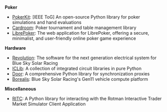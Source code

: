 **Poker**

- [PokerKit](https://github.com/uoftcprg/pokerkit): [IEEE ToG] An open-source Python library for poker simulations and hand evaluations
- [Cardroom](https://github.com/uoftcprg/cardroom): Poker tournament and table management library
- [LibrePoker](https://github.com/uoftcprg/librepoker): The web application for LibrePoker, offering a secure, minimalist, and user-friendly online poker game experience

**Hardware**

- [Revolution](https://github.com/blueskysolarracing/revolution): The software for the next generation electrical system for Blue Sky Solar Racing
- [ICLib](https://github.com/blueskysolarracing/iclib): A collection of integrated circuit libraries in pure Python
- [Door](https://github.com/blueskysolarracing/door): A comprehensive Python library for synchronization proxies
- [Borealis](https://github.com/blueskysolarracing/borealis): Blue Sky Solar Racing's Gen11 vehicle compute platform

**Miscellaneous**

- [RITC](https://github.com/AussieSeaweed/ritc): A Python library for interacting with the Rotman Interactive Trader Market Simulator Client Application
